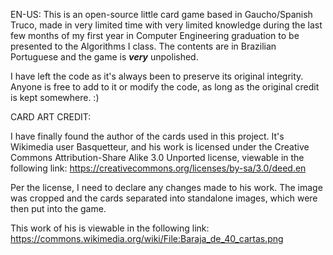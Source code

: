 EN-US: This is an open-source little card game based in Gaucho/Spanish Truco, made in very limited time with very limited knowledge during the last few months of my first year in Computer Engineering graduation to be presented to the Algorithms I class. The contents are in Brazilian Portuguese and the game is <i><b>very</b></i> unpolished.

I have left the code as it's always been to preserve its original integrity. Anyone is free to add to it or modify the code, as long as the original credit is kept somewhere. :) 


CARD ART CREDIT:

I have finally found the author of the cards used in this project. It's Wikimedia user Basquetteur, and his work is licensed under the Creative Commons Attribution-Share Alike 3.0 Unported license, viewable in the following link: https://creativecommons.org/licenses/by-sa/3.0/deed.en 

Per the license, I need to declare any changes made to his work. The image was cropped and the cards separated into standalone images, which were then put into the game.

This work of his is viewable in the following link: https://commons.wikimedia.org/wiki/File:Baraja_de_40_cartas.png

